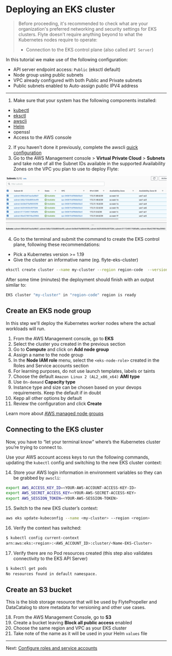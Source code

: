# Deploying an EKS cluster

> Before proceeding, it's recommended to check what are your organization's preferred networking and security settings for EKS clusters. Flyte doesn't require anything beyond to what the Kubernetes nodes require to operate:
> - Connection to the EKS control plane (also called `API Server`)

In this tutorial we make use of the following configuration:

- API server endpoint access: `Public` (eksctl default)
- Node group using public subnets
- VPC already configured with both Public and Private subnets
- Public subnets enabled to Auto-assign public IPV4 address
____
1. Make sure that your system has the following components installed:
- [kubectl](https://docs.aws.amazon.com/eks/latest/userguide/install-kubectl.html)
- [eksctl](https://docs.aws.amazon.com/eks/latest/userguide/eksctl.html)
- [awscli](https://docs.aws.amazon.com/cli/latest/userguide/getting-started-install.html)
- [Helm](https://helm.sh/docs/intro/install/) 
- openssl
- Access to the AWS console

2. If you haven't done it previously, complete the awscli [quick configuration](https://docs.aws.amazon.com/cli/latest/userguide/cli-configure-quickstart.html#cli-configure-quickstart-config)
3. Go to the AWS Management console > **Virtual Private Cloud** > **Subnets** and take note of all the Subnet IDs available in the supported Availability Zones on the VPC you plan to use to deploy Flyte:

![](./images/subnets.png)

4. Go to the terminal and submit the command to create the EKS control plane, following these recommendations:
- Pick a Kubernetes version >= 1.19
- Give the cluster an informative name (eg. flyte-eks-cluster)


```bash
eksctl create cluster --name my-cluster --region region-code  --version 1.25 --vpc-private-subnets subnet-ID1,subnet-ID2 --without-nodegroup
```

After some time (minutes) the deployment should finish with an output similar to:

```bash
EKS cluster "my-cluster" in "region-code" region is ready
```
## Create an EKS node group
In this step we'll deploy the Kubernetes worker nodes where the actual workloads will run.

1. From the AWS Management console, go to **EKS**
2. Select the cluster you created in the previous section
3. Go to **Compute** and click on **Add node group**
4. Assign a name to the node group
5. In the **Node IAM role** menu, select the `<eks-node-role>` created in the Roles and Service accounts section
6. For learning purposes, do not use launch templates, labels or taints
7. Choose the default `Amazon Linux 2 (AL2_x86_x64)` **AMI type**
8. Use `On-demand` **Capacity type** 
9. Instance type and size can be chosen based on your devops requirements. Keep the default if in doubt
10. Kepp all other options by default
13. Review the configuration and click **Create**

Learn more about [AWS managed node groups](https://docs.aws.amazon.com/eks/latest/userguide/managed-node-groups.html)

## Connecting to the EKS cluster
Now, you have to “let your terminal know” where’s the Kubernetes cluster you’re trying to connect to.

Use your AWS account access keys to run the following commands, updating the `kubectl` config and switching to the new EKS cluster context:

14. Store your AWS login information in environment variables so they can be grabbed by `awscli`:
```bash
export AWS_ACCESS_KEY_ID=<YOUR-AWS-ACCOUNT-ACCESS-KEY-ID>
export AWS_SECRET_ACCESS_KEY=<YOUR-AWS-SECRET-ACCESS-KEY>
export AWS_SESSION_TOKEN=<YOUR-AWS-SESSION-TOKEN>
```
15. Switch to the new EKS cluster’s context:

```bash
aws eks update-kubeconfig --name <my-cluster> --region <region>
```

16. Verify the context has switched:
```bash
$ kubectl config current-context
arn:aws:eks:<region>:<AWS_ACCOUNT_ID>:cluster/<Name-EKS-Cluster>
```
17. Verify there are no Pod resources created (this step also validates connectivity to the EKS API Server)
```bash
$ kubectl get pods
No resources found in default namespace.
```
## Create an S3 bucket

This is the blob storage resource that will be used by FlytePropeller and DataCatalog to store metadata for versioning and other use cases.

18. From the AWS Management Console, go to **S3**
19. Create a bucket leaving **Block all public access** enabled
20. Choose the same region and VPC as your EKS cluster
21. Take note of the name as it will be used in your Helm `values` file
---
Next: [Configure roles and service accounts](03-roles-service-accounts.md)